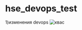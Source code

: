 # hse_devops_test

1)изменения
devops
![квас](https://github.com/Borshick02/zanyato/blob/main/photo1717746864.jpeg)
